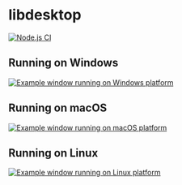 # libdesktop

[![Node.js CI](https://github.com/parro-it/libdesktop/workflows/Node.js%20CI/badge.svg)](https://github.com/parro-it/libdesktop/actions?query=workflow%3A%22Node.js+CI%22)


## Running on Windows

[![Example window running on Windows platform](https://github.com/parro-it/libdesktop/raw/master/src/docs/media/win32.PNG)](https://github.com/parro-it/libdesktop/tree/master/src/platforms/win32)

## Running on macOS

[![Example window running on macOS platform](https://github.com/parro-it/libdesktop/raw/master/src/docs/media/darwin.png)](https://github.com/parro-it/libdesktop/tree/master/src/platforms/darwin)

## Running on Linux

[![Example window running on Linux platform](https://github.com/parro-it/libdesktop/raw/master/src/docs/media/gtk.png)](https://github.com/parro-it/libdesktop/tree/master/src/platforms/linux)

